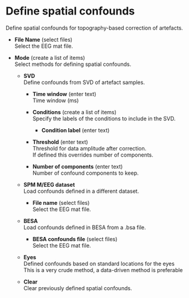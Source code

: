 # Define spatial confounds  
Define spatial confounds for topography-based correction of artefacts.   

* **File Name** (select files)  
Select the EEG mat file.   

* **Mode** (create a list of items)  
Select methods for defining spatial confounds.   

    * **SVD**   
    Define confounds from SVD of artefact samples.   

        * **Time window** (enter text)  
        Time window (ms)   

        * **Conditions** (create a list of items)  
        Specify the labels of the conditions to include in the SVD.   

            * **Condition label** (enter text)  

        * **Threshold** (enter text)  
        Threshold for data amplitude after correction.   
        If defined this overrides number of components.   

        * **Number of components** (enter text)  
        Number of confound components to keep.   

    * **SPM M/EEG dataset**   
    Load confounds defined in a different dataset.   

        * **File name** (select files)  
        Select the EEG mat file.   

    * **BESA**   
    Load confounds defined in BESA from a .bsa file.   

        * **BESA confounds file** (select files)  
        Select the EEG mat file.   

    * **Eyes**   
    Defined confounds based on standard locations for the eyes   
    This is a very crude method, a data-driven method is preferable   

    * **Clear**   
    Clear previously defined spatial confounds.   
